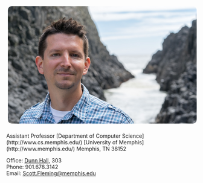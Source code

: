 <div style="max-width: 500px; float: right;"><img src="./scott-oregon-2016.png" alt="Scott (Oregon, 2016)" style="border-radius: 10px; margin: 0 0 1.5em 0"></div>
Assistant Professor  
[Department of Computer Science](http://www.cs.memphis.edu/)  
[University of Memphis](http://www.memphis.edu/)  
Memphis, TN 38152

Office: [Dunn Hall](http://map.memphis.edu/bldg.php?Building_Id=25), 303  
Phone: 901.678.3142  
Email: [Scott.Fleming@memphis.edu](mailto:Scott.Fleming@memphis.edu)


